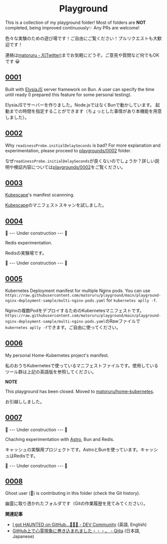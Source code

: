 <h1 align='center'>Playground</h1>

This is a collection of my playground folder! Most of folders are **NOT** completed, being improved continuously✨ Any PRs are welcome!

色々な実験のための遊び場です！ご自由にご覧ください！プルリクエストも大歓迎です！

連絡は[matoruru - X(Twitter)](https://twitter.com/_matoruru)までお気軽にどうぞ。ご意見や質問など何でもOKです 😀

## [0001](/playgrounds/0001)

Built with [ElysiaJS](ElysiaJS) server framework on Bun.
A user can specify the time until ready (I prepared this feature for some personal testing).

ElysiaJSでサーバーを作りました。Node.jsではなくBunで動かしています。
起動までの時間を指定することができます（ちょっとした事情があり本機能を用意しました）。

## [0002](/playgrounds/0002)

Why `readinessProbe.initialDelaySeconds` is bad?
For more explanation and experimentation, please proceed to [playgrounds/0002](/playgrounds/0002) folder.

なぜ`readinessProbe.initialDelaySeconds`が良くないのでしょうか？詳しい説明や検証内容については[playgrounds/0002](/playgrounds/0002)をご覧ください。

## [0003](/playgrounds/0003)

[Kubescape](https://kubescape.io/docs/getting-started/)'s manifest scannning.

[Kubescape](https://kubescape.io/docs/getting-started/)のマニフェストスキャンを試しました。

## [0004](/playgrounds/0004)

🚧 --- Under construction --- 🚧

Redis experimentation.

Redisの実験場です。

🚧 --- Under construction --- 🚧

## [0005](/playgrounds/0005)

Kubernetes Deployment manifest for multiple Nginx pods. You can use `https://raw.githubusercontent.com/matoruru/playground/main/playground-nginx-deployment-sample/multi-nginx-pods.yaml` for `kubernetes aplly -f`.

Nginxの複数PodをデプロイするためのKubernetesマニフェストです。`https://raw.githubusercontent.com/matoruru/playground/main/playground-nginx-deployment-sample/multi-nginx-pods.yaml`のRawファイルで`kubernetes aplly -f`できます。ご自由に使ってください。

## [0006](/playgrounds/0006)

My personal Home-Kubernetes project's manifest.

私のおうちKubernetesで使っているマニフェストファイルです。使用しているツール群は上記の英語版を参照してください。

**NOTE**

This playground has been closed. Moved to [matoruru/home-kubernetes](https://github.com/matoruru/home-kubernetes).

お引越ししました。

## [0007](/playgrounds/0007)

🚧 --- Under construction --- 🚧

Chaching experimentation with [Astro](https://astro.build/), Bun and Redis.

キャッシュの実験用プロジェクトです。AstroとBunを使っています。キャッシュはRedisです。

🚧 --- Under construction --- 🚧

## [0008](/playgrounds/0008)

Ghost user (👻) is contributing in this folder (check the Git history).

幽霊に取り憑かれたフォルダです（Gitの作業履歴を見てみてください）。

**関連記事**

- [I got HAUNTED on GitHub...👻😭👻 - DEV Community](https://dev.to/matoruru/i-got-haunted-on-github-46d9) (英語, English)
- [GitHub上で心霊現象に巻き込まれました・・・。 - Qiita](https://qiita.com/matoruru/items/7a13e7677af1cd4076f3) (日本語, Japanese)
